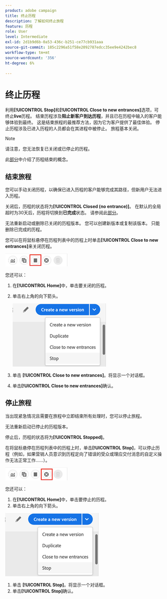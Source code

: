 ```yaml
---
product: adobe campaign
title: 终止历程
description: 了解如何终止旅程
feature: 历程
role: User
level: Intermediate
exl-id: 2d1b9d6b-0a53-436c-b251-ce77cb931aaa
source-git-commit: 185c2296a51f58e2092787edcc35ee9e4242bec8
workflow-type: tm+mt
source-wordcount: '356'
ht-degree: 6%

---
```


# 终止历程

利用&#x200B;**[!UICONTROL Stop]**&#x200B;和&#x200B;**[!UICONTROL Close to new entrances]**&#x200B;选项，可终止&#x200B;**live**&#x200B;历程。 结束历程涉及&#x200B;**阻止新客户到达历程**，并且已在历程中输入的客户能够体验到最终。 这是结束旅程的最推荐方法，因为它为客户提供了最佳体验。 停止历程涉及已进入历程的人员都会在其进程中被停止。 旅程基本关闭。

>[!NOTE]
>
>请注意，您无法恢复已关闭或已停止的历程。
>
>此[部分](../building-journeys/journey.md#ending_a_journey)中介绍了历程结束的概念。

## 结束旅程

您可以手动关闭历程，以确保已进入历程的客户能够完成其路径，但新用户无法进入历程。

关闭后，历程的状态将为&#x200B;**[!UICONTROL Closed (no entrance)]**。 在默认的全局超时为30天后，历程将切换到&#x200B;**已完成**&#x200B;状态。 请参阅此[部分](../building-journeys/changing-properties.md#entrance)。

无法重新启动或删除已关闭的历程版本。 您可以创建新版本或复制该版本。 只能删除已完成的历程。

您可以在将鼠标悬停在历程列表中的历程上时单击&#x200B;**[!UICONTROL Close to new entrances]**&#x200B;来关闭历程。

![](../assets/do-not-localize/journey-finish-quick-action.png)

您还可以：

1. 在&#x200B;**[!UICONTROL Home]**&#x200B;中，单击要关闭的历程。
1. 单击右上角的向下箭头。

   ![](../assets/finish_drop_down_list.png)

1. 单击 **[!UICONTROL Close to new entrances]**。将显示一个对话框。
1. 单击&#x200B;**[!UICONTROL Close to new entrances]**&#x200B;确认。

## 停止旅程

当出现紧急情况且需要在旅程中立即结束所有处理时，您可以停止旅程。

无法重新启动已停止的历程版本。

停止后，历程的状态将为&#x200B;**[!UICONTROL Stopped]**。

在将鼠标悬停在历程列表中的历程上时，单击&#x200B;**[!UICONTROL Stop]**，可以停止历程（例如，如果营销人员意识到历程定向了错误的受众或理应交付消息的自定义操作无法正常工作……）。

![](../assets/do-not-localize/journey-stop-quick-action.png)

您还可以：

1. 在&#x200B;**[!UICONTROL Home]**&#x200B;中，单击要停止的历程。
1. 单击右上角的向下箭头。

![](../assets/finish_drop_down_list.png)

1. 单击 **[!UICONTROL Stop]**。将显示一个对话框。
1. 单击&#x200B;**[!UICONTROL Stop]**&#x200B;确认。
